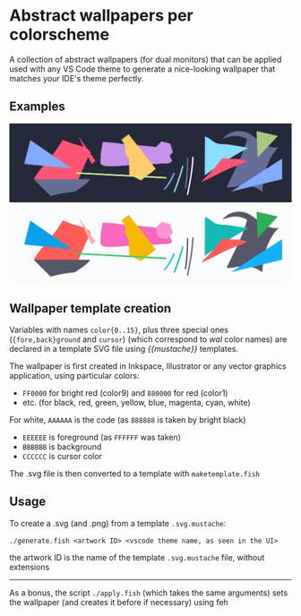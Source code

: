 # Abstract wallpapers per colorscheme

A collection of abstract wallpapers (for dual monitors) that can be applied used with any VS Code theme to generate a nice-looking wallpaper
that matches your IDE's theme perfectly.

## Examples

![Using _Palenight (Mild Constrast)_](1-palenight-mild-contrast.svg)
![Using _Snazzy Light_](1-snazzy-light.svg)

## Wallpaper template creation

Variables with names `color{0..15}`, plus three special ones (`{fore,back}ground` and `cursor`) (which correspond to _wal_ color names) are declared in a template SVG file using _{{mustache}}_ templates.

The wallpaper is first created in Inkspace, Illustrator or any vector graphics application, using particular colors:

- `FF0000` for bright red (color9) and `880000` for red (color1)
- etc. (for black, red, green, yellow, blue, magenta, cyan, white)

For white, `AAAAAA` is the code (as `888888` is taken by bright black)

- `EEEEEE` is foreground (as `FFFFFF` was taken)
- `BBBBBB` is background
- `CCCCCC` is cursor color

The .svg file is then converted to a template with `maketemplate.fish`

## Usage

To create a .svg (and .png) from a template `.svg.mustache`:

```
./generate.fish <artwork ID> <vscode theme name, as seen in the UI>
```

the artwork ID is the name of the template `.svg.mustache` file, without extensions

-----

As a bonus, the script `./apply.fish` (which takes the same arguments) sets the wallpaper (and creates it before if necessary) using feh
